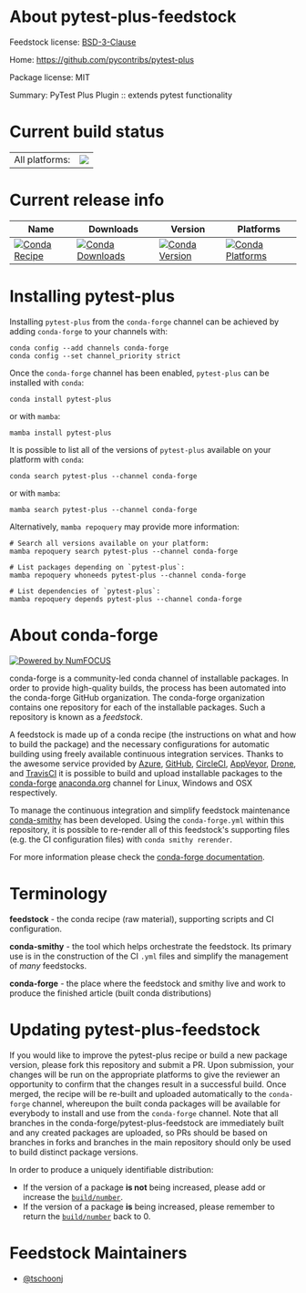 About pytest-plus-feedstock
===========================

Feedstock license: [BSD-3-Clause](https://github.com/conda-forge/pytest-plus-feedstock/blob/main/LICENSE.txt)

Home: https://github.com/pycontribs/pytest-plus

Package license: MIT

Summary: PyTest Plus Plugin :: extends pytest functionality

Current build status
====================


<table><tr><td>All platforms:</td>
    <td>
      <a href="https://dev.azure.com/conda-forge/feedstock-builds/_build/latest?definitionId=11667&branchName=main">
        <img src="https://dev.azure.com/conda-forge/feedstock-builds/_apis/build/status/pytest-plus-feedstock?branchName=main">
      </a>
    </td>
  </tr>
</table>

Current release info
====================

| Name | Downloads | Version | Platforms |
| --- | --- | --- | --- |
| [![Conda Recipe](https://img.shields.io/badge/recipe-pytest--plus-green.svg)](https://anaconda.org/conda-forge/pytest-plus) | [![Conda Downloads](https://img.shields.io/conda/dn/conda-forge/pytest-plus.svg)](https://anaconda.org/conda-forge/pytest-plus) | [![Conda Version](https://img.shields.io/conda/vn/conda-forge/pytest-plus.svg)](https://anaconda.org/conda-forge/pytest-plus) | [![Conda Platforms](https://img.shields.io/conda/pn/conda-forge/pytest-plus.svg)](https://anaconda.org/conda-forge/pytest-plus) |

Installing pytest-plus
======================

Installing `pytest-plus` from the `conda-forge` channel can be achieved by adding `conda-forge` to your channels with:

```
conda config --add channels conda-forge
conda config --set channel_priority strict
```

Once the `conda-forge` channel has been enabled, `pytest-plus` can be installed with `conda`:

```
conda install pytest-plus
```

or with `mamba`:

```
mamba install pytest-plus
```

It is possible to list all of the versions of `pytest-plus` available on your platform with `conda`:

```
conda search pytest-plus --channel conda-forge
```

or with `mamba`:

```
mamba search pytest-plus --channel conda-forge
```

Alternatively, `mamba repoquery` may provide more information:

```
# Search all versions available on your platform:
mamba repoquery search pytest-plus --channel conda-forge

# List packages depending on `pytest-plus`:
mamba repoquery whoneeds pytest-plus --channel conda-forge

# List dependencies of `pytest-plus`:
mamba repoquery depends pytest-plus --channel conda-forge
```


About conda-forge
=================

[![Powered by
NumFOCUS](https://img.shields.io/badge/powered%20by-NumFOCUS-orange.svg?style=flat&colorA=E1523D&colorB=007D8A)](https://numfocus.org)

conda-forge is a community-led conda channel of installable packages.
In order to provide high-quality builds, the process has been automated into the
conda-forge GitHub organization. The conda-forge organization contains one repository
for each of the installable packages. Such a repository is known as a *feedstock*.

A feedstock is made up of a conda recipe (the instructions on what and how to build
the package) and the necessary configurations for automatic building using freely
available continuous integration services. Thanks to the awesome service provided by
[Azure](https://azure.microsoft.com/en-us/services/devops/), [GitHub](https://github.com/),
[CircleCI](https://circleci.com/), [AppVeyor](https://www.appveyor.com/),
[Drone](https://cloud.drone.io/welcome), and [TravisCI](https://travis-ci.com/)
it is possible to build and upload installable packages to the
[conda-forge](https://anaconda.org/conda-forge) [anaconda.org](https://anaconda.org/)
channel for Linux, Windows and OSX respectively.

To manage the continuous integration and simplify feedstock maintenance
[conda-smithy](https://github.com/conda-forge/conda-smithy) has been developed.
Using the ``conda-forge.yml`` within this repository, it is possible to re-render all of
this feedstock's supporting files (e.g. the CI configuration files) with ``conda smithy rerender``.

For more information please check the [conda-forge documentation](https://conda-forge.org/docs/).

Terminology
===========

**feedstock** - the conda recipe (raw material), supporting scripts and CI configuration.

**conda-smithy** - the tool which helps orchestrate the feedstock.
                   Its primary use is in the construction of the CI ``.yml`` files
                   and simplify the management of *many* feedstocks.

**conda-forge** - the place where the feedstock and smithy live and work to
                  produce the finished article (built conda distributions)


Updating pytest-plus-feedstock
==============================

If you would like to improve the pytest-plus recipe or build a new
package version, please fork this repository and submit a PR. Upon submission,
your changes will be run on the appropriate platforms to give the reviewer an
opportunity to confirm that the changes result in a successful build. Once
merged, the recipe will be re-built and uploaded automatically to the
`conda-forge` channel, whereupon the built conda packages will be available for
everybody to install and use from the `conda-forge` channel.
Note that all branches in the conda-forge/pytest-plus-feedstock are
immediately built and any created packages are uploaded, so PRs should be based
on branches in forks and branches in the main repository should only be used to
build distinct package versions.

In order to produce a uniquely identifiable distribution:
 * If the version of a package **is not** being increased, please add or increase
   the [``build/number``](https://docs.conda.io/projects/conda-build/en/latest/resources/define-metadata.html#build-number-and-string).
 * If the version of a package **is** being increased, please remember to return
   the [``build/number``](https://docs.conda.io/projects/conda-build/en/latest/resources/define-metadata.html#build-number-and-string)
   back to 0.

Feedstock Maintainers
=====================

* [@tschoonj](https://github.com/tschoonj/)

